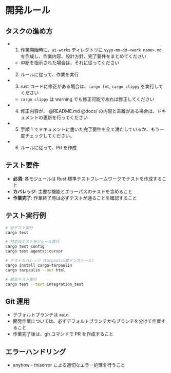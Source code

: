 # 開発ルール

## タスクの進め方

- 1. 作業開始時に、`ai-works` ディレクトリに `yyyy-mm-dd-<work name>.md` を作成し、作業内容、設計方針、完了要件をまとめてください
  - 中断を指示された場合は、それに従ってください
- 2. ルールに従って、作業を実行
- 3. rust コードに修正がある場合は、`cargo fmt`, `cargo clippy` を実行してください
  - `cargo clippy` は warning でも修正可能であれば修正してください
- 4. 修正内容が、 @README.md @docs/ の内容と乖離がある場合は、ドキュメントの更新を行ってください
- 5. 手順 1 でドキュメントに書いた完了要件を全て満たしているか、もう一度チェックしてください。
- 6. ルールに従って、PR を作成

## テスト要件

- **必須**: 各モジュールは Rust 標準テストフレームワークでテストを作成すること
- **カバレッジ**: 主要な機能とエラーパスのテストを含めること
- **作業完了**: 作業終了時は必ずテストが通ることを確認すること

## テスト実行例

```bash
# 全テスト実行
cargo test

# 特定のテストモジュール実行
cargo test config
cargo test agents::cursor

# テストカバレッジ（tarpaulin要インストール）
cargo install cargo-tarpaulin
cargo tarpaulin --out html

# 統合テスト実行
cargo test --test integration_test
```

## Git 運用

- デフォルトブランチは `main`
- 開発作業については、必ずデフォルトブランチからブランチを分けて作業すること
- 作業完了後は、gh コマンドで PR を作成すること

## エラーハンドリング

- anyhow・thiserror による適切なエラー処理を行うこと
